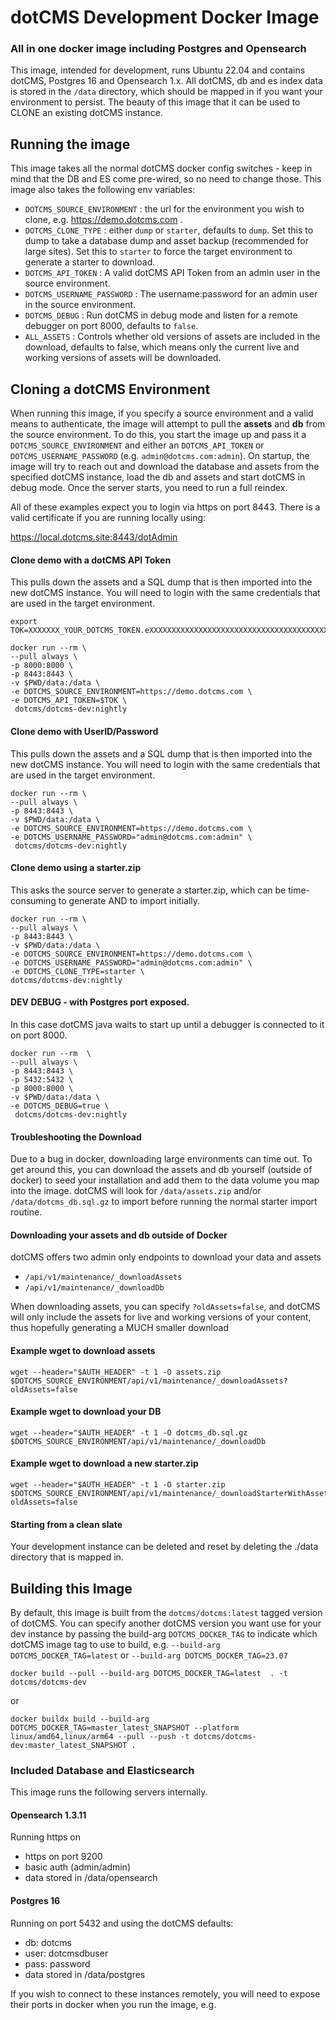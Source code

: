 # dotCMS Development Docker Image
### All in one docker image including Postgres and Opensearch
This image, intended for development, runs Ubuntu 22.04 and contains dotCMS, Postgres 16 and Opensearch 1.x. All dotCMS, db and es index data is stored in the `/data` directory, which should be mapped in if you want your environment to persist.  The beauty of this image that it can be used to CLONE an existing dotCMS instance.  


## Running the image
This image takes all the normal dotCMS docker config switches - keep in mind that the DB and ES come pre-wired, so no need to change those.  This image also takes the following env variables:

- `DOTCMS_SOURCE_ENVIRONMENT` : the url for the environment you wish to clone, e.g. https://demo.dotcms.com .
- `DOTCMS_CLONE_TYPE` : either `dump` or `starter`, defaults to `dump`.  Set this to dump to take a database dump and asset backup (recommended for large sites).  Set this to `starter` to force the target environment to generate a starter to download.
- `DOTCMS_API_TOKEN` : A valid dotCMS API Token from an admin user in the source environment.
- `DOTCMS_USERNAME_PASSWORD` :  The username:password for an admin user in the source environment.
- `DOTCMS_DEBUG` :  Run dotCMS in debug mode and listen for a remote debugger on port 8000, defaults to `false`.
- `ALL_ASSETS` : Controls whether old versions of assets are included in the download, defaults to false, which means only the current live and working versions of assets will be downloaded.



## Cloning a dotCMS Environment
When running this image, if you specify a source environment and a valid means to authenticate, the image will attempt to pull the **assets** and **db** from the source environment.  To do this, you start the image up and pass it a `DOTCMS_SOURCE_ENVIRONMENT` and either an `DOTCMS_API_TOKEN` or `DOTCMS_USERNAME_PASSWORD` (e.g. `admin@dotcms.com:admin`).  On startup, the image will try to reach out and download the database and assets from the specified dotCMS instance, load the db and assets and start dotCMS in debug mode. Once the server starts, you need to run a full reindex.



All of these examples expect you to login via https on port 8443.  There is a valid certificate if you are running locally using:

https://local.dotcms.site:8443/dotAdmin

#### Clone demo with a dotCMS API Token
This pulls down the assets and a SQL dump that is then imported into the new dotCMS instance.  You will need to login with the same credentials that are used in the target environment.
```
export TOK=XXXXXXX_YOUR_DOTCMS_TOKEN.eXXXXXXXXXXXXXXXXXXXXXXXXXXXXXXXXXXXXXXXXXXXXXXXXXXXXXXXXXXXXXXXXXX

docker run --rm \
--pull always \
-p 8000:8000 \
-p 8443:8443 \
-v $PWD/data:/data \
-e DOTCMS_SOURCE_ENVIRONMENT=https://demo.dotcms.com \
-e DOTCMS_API_TOKEN=$TOK \
 dotcms/dotcms-dev:nightly
```

#### Clone demo with UserID/Password
This pulls down the assets and a SQL dump that is then imported into the new dotCMS instance.  You will need to login with the same credentials that are used in the target environment.
```
docker run --rm \
--pull always \
-p 8443:8443 \
-v $PWD/data:/data \
-e DOTCMS_SOURCE_ENVIRONMENT=https://demo.dotcms.com \
-e DOTCMS_USERNAME_PASSWORD="admin@dotcms.com:admin" \
 dotcms/dotcms-dev:nightly
```


#### Clone demo using a starter.zip 
This asks the source server to generate a starter.zip, which can be time-consuming to generate AND to import initially.  
```
docker run --rm \
--pull always \
-p 8443:8443 \
-v $PWD/data:/data \
-e DOTCMS_SOURCE_ENVIRONMENT=https://demo.dotcms.com \
-e DOTCMS_USERNAME_PASSWORD="admin@dotcms.com:admin" \
-e DOTCMS_CLONE_TYPE=starter \
dotcms/dotcms-dev:nightly
```


#### DEV DEBUG - with Postgres port exposed.  
In this case dotCMS java waits to start up until a debugger is connected to it on port 8000.
```
docker run --rm  \
--pull always \
-p 8443:8443 \
-p 5432:5432 \
-p 8000:8000 \
-v $PWD/data:/data \
-e DOTCMS_DEBUG=true \
 dotcms/dotcms-dev:nightly
```


#### Troubleshooting the Download
Due to a bug in docker, downloading large environments can time out. To get around this, you can download the assets and db yourself (outside of docker) to seed your installation and add them to the data volume you map into the image.  dotCMS will look for `/data/assets.zip` and/or `/data/dotcms_db.sql.gz` to import before running the normal starter import routine.

#### Downloading your assets and db outside of Docker
dotCMS offers two admin only endpoints to download your data and assets
- `/api/v1/maintenance/_downloadAssets`
- `/api/v1/maintenance/_downloadDb`

When downloading assets, you can specify `?oldAssets=false`, and dotCMS will only include the assets for live and working versions of your content, thus hopefully generating a MUCH smaller download

#### Example wget to download assets
```
wget --header="$AUTH_HEADER" -t 1 -O assets.zip  $DOTCMS_SOURCE_ENVIRONMENT/api/v1/maintenance/_downloadAssets?oldAssets=false
```

#### Example wget to download your DB
```
wget --header="$AUTH_HEADER" -t 1 -O dotcms_db.sql.gz $DOTCMS_SOURCE_ENVIRONMENT/api/v1/maintenance/_downloadDb 

```

#### Example wget to download a new starter.zip
```
wget --header="$AUTH_HEADER" -t 1 -O starter.zip $DOTCMS_SOURCE_ENVIRONMENT/api/v1/maintenance/_downloadStarterWithAssets?oldAssets=false

```



#### Starting from a clean slate
Your development instance can be deleted and reset by deleting the ./data directory that is mapped in. 




## Building this Image
By default, this image is built from the `dotcms/dotcms:latest` tagged version of dotCMS.  You can specify another dotCMS version you want use for your dev instance by passing the build-arg `DOTCMS_DOCKER_TAG` to indicate which dotCMS image tag to use to build,  e.g.
`--build-arg DOTCMS_DOCKER_TAG=latest` or `--build-arg DOTCMS_DOCKER_TAG=23.07`

```
docker build --pull --build-arg DOTCMS_DOCKER_TAG=latest  . -t dotcms/dotcms-dev
```
or
```
docker buildx build --build-arg DOTCMS_DOCKER_TAG=master_latest_SNAPSHOT --platform linux/amd64,linux/arm64 --pull --push -t dotcms/dotcms-dev:master_latest_SNAPSHOT .
```

### Included Database and Elasticsearch

This image runs the following servers internally. 

#### Opensearch 1.3.11
Running https on 
- https on port 9200 
- basic auth (admin/admin)
- data stored in /data/opensearch 


#### Postgres 16
Running on port 5432 and using the dotCMS defaults:
- db: dotcms
- user: dotcmsdbuser
- pass: password
- data stored in /data/postgres

If you wish to connect to these instances remotely, you will need to expose their ports in docker when you run the image, e.g.
